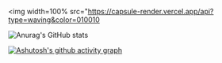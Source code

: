 <img width=100% src="https://capsule-render.vercel.app/api?type=waving&color=010010

![Anurag's GitHub stats](https://github-readme-stats.vercel.app/api?username=anuraghazra&show_icons=true&bg_color=010010)

[![Ashutosh's github activity graph](https://github-readme-activity-graph.vercel.app/graph?username=yungvirugo&bg_color=010010&color=c115b5&line=f500e4&point=7f7a7a&area=true&hide_border=true)](https://github.com/ashutosh00710/github-readme-activity-graph)

